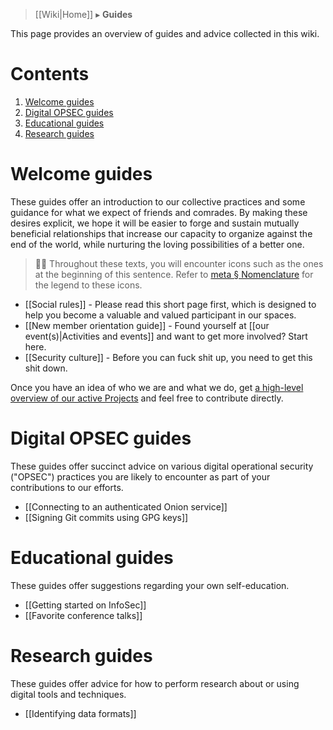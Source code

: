 > [[Wiki|Home]] ▸ **Guides**

This page provides an overview of guides and advice collected in this wiki.

# Contents

1. [Welcome guides](#welcome-guides)
1. [Digital OPSEC guides](#digital-opsec-guides)
1. [Educational guides](#educational-guides)
1. [Research guides](#research-guides)

# Welcome guides

These guides offer an introduction to our collective practices and some guidance for what we expect of friends and comrades. By making these desires explicit, we hope it will be easier to forge and sustain mutually beneficial relationships that increase our capacity to organize against the end of the world, while nurturing the loving possibilities of a better one.

> 🔰💡 Throughout these texts, you will encounter icons such as the ones at the beginning of this sentence. Refer to [meta § Nomenclature](https://github.com/AnarchoTechNYC/meta/blob/master/README.md#nomenclature) for the legend to these icons.

* [[Social rules]] - Please read this short page first, which is designed to help you become a valuable and valued participant in our spaces.
* [[New member orientation guide]] - Found yourself at [[our event(s)|Activities and events]] and want to get more involved? Start here.
* [[Security culture]] - Before you can fuck shit up, you need to get this shit down.

Once you have an idea of who we are and what we do, get [a high-level overview of our active Projects](https://github.com/AnarchoTechNYC/meta/projects) and feel free to contribute directly.

# Digital OPSEC guides

These guides offer succinct advice on various digital operational security ("OPSEC") practices you are likely to encounter as part of your contributions to our efforts.

* [[Connecting to an authenticated Onion service]]
* [[Signing Git commits using GPG keys]]

# Educational guides

These guides offer suggestions regarding your own self-education.

* [[Getting started on InfoSec]]
* [[Favorite conference talks]]

# Research guides

These guides offer advice for how to perform research about or using digital tools and techniques.

* [[Identifying data formats]]
